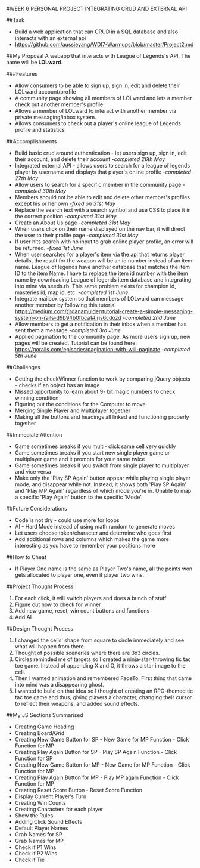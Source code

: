 #WEEK 6 PERSONAL PROJECT INTEGRATING CRUD AND EXTERNAL API

##Task
* Build a web application that can CRUD in a SQL database and also interacts with an external api
* https://github.com/aussieyang/WDI7-Warmups/blob/master/Project2.md

##My Proposal
A webapp that interacts with League of Legends's API. The name will be **LOLward**.

###Features
* Allow consumers to be able to sign up, sign in, edit and delete their LOLward account/profile
* A community page showing all members of LOLward and lets a member check out another member's profile
* Allows a member of LOLward to interact with another member via private messaging/inbox system.
* Allows consumers to check out a player's online league of Legends profile and statistics

##Accomplishments
* Build basic crud around authentication - let users sign up, sign in, edit their account, and delete their account _-completed 26th May_
* Integrated external API - allows users to search for a league of legends player by username and displays that player's online profile _-completed 27th May_
* Allow users to search for a specific member in the community page _-completed 30th May_
* Members should not be able to edit and delete other member's profiles except his or her own _-fixed on 31st May_
* Replace the search text with a search symbol and use CSS to place it in the correct position _-completed 31st May_
* Create an About Us page _-completed 31st May_
* When users click on their name displayed on the nav bar, it will direct the user to their profile page _-completed 31st May_
* If user hits search with no input to grab online player profile, an error will be returned. _-fixed 1st June_
* When user searches for a player's item via the api that returns player details, the result for the weapon will be an id number instead of an item name. League of legends have another database that matches the item ID to the item Name. I have to replace the item id number with the item name by downloading League of legends item database and integrating into mine via seeds.rb. This same problem exists for champion id, masteries id, map id, etc. _-completed 1st June_
* Integrate mailbox system so that members of LOLward can message another member by following this tutorial https://medium.com/@danamulder/tutorial-create-a-simple-messaging-system-on-rails-d9b94b0fbca1#.rjs6cdozd _-completed 2nd June_
* Allow members to get a notification in their inbox when a member has sent them a message _-completed 3rd June_
* Applied pagination to the community page. As more users sign up, new pages will be created. Tutorial can be found here: https://gorails.com/episodes/pagination-with-will-paginate _-completed 5th June_

##Challenges
* Getting the checkWinner function to work by comparing jQuery objects -  checks if an object has an image
* Missed opportunity to learn about 9- bit magic numbers to check winning condition
* Figuring out the conditions for the Computer to move
* Merging Single Player and Multiplayer together
* Making all the buttons and headings all linked and functioning properly together

##Immediate Attention
* Game sometimes breaks if you multi- click same cell very quickly
* Game sometimes breaks if you start new single player game or multiplayer game and it prompts for your name twice
* Game sometimes breaks if you switch from single player to multiplayer and vice versa
* Make only the 'Play SP Again' button appear while playing single player mode, and disappear while not. Instead, it shows both 'Play SP Again' and 'Play MP Again' regardless of which mode you're in. Unable to map a specific 'Play Again' button to the specific 'Mode'.

##Future Considerations
* Code is not dry -  could use more for loops
* AI -  Hard Mode instead of using math.random to generate moves
* Let users choose token/character and determine who goes first
* Add additional rows and columns which makes the game more interesting as you have to remember your positions more

##How to Cheat
* If Player One name is the same as Player Two's name, all the points won gets allocated to player one, even if player two wins.

##Project Thought Process
1. For each click, it will switch players and does a bunch of stuff
2. Figure out how to check for winner
3. Add new game, reset, win count buttons and functions
4. Add AI

##Design Thought Process
1. I changed the cells' shape from square to circle immediately and see what will happen from there.
2. Thought of possible sceneries where there are 3x3 circles.
3. Circles reminded me of targets so I created a ninja-star-throwing tic tac toe game. Instead of appending X and O, it throws a star image to the cell.
4. Then I wanted animation and remembered FadeTo. First thing that came into mind was a disappearing ghost.
5. I wanted to build on that idea so I thought of creating an RPG-themed tic tac toe game and thus, giving players a character, changing their cursor to reflect their weapons, and added sound effects.

##My JS Sections Summarised
* Creating Game Heading
* Creating Board/Grid
* Creating New Game Button for SP - New Game for MP Function - Click Function for MP
* Creating Play Again Button for SP - Play SP Again Function - Click Function for SP
* Creating New Game Button for MP - New Game for MP Function - Click Function for MP
* Creating Play Again Button for MP - Play MP again Function - Click Function for MP
* Creating Reset Score Button - Reset Score Function
* Display Current Player’s Turn
* Creating Win Counts
* Creating Characters for each player
* Show the Rules
* Adding Click Sound Effects
* Default Player Names
* Grab Names for SP
* Grab Names for MP
* Check if P1 Wins
* Check if P2 Wins
* Check if Tie
